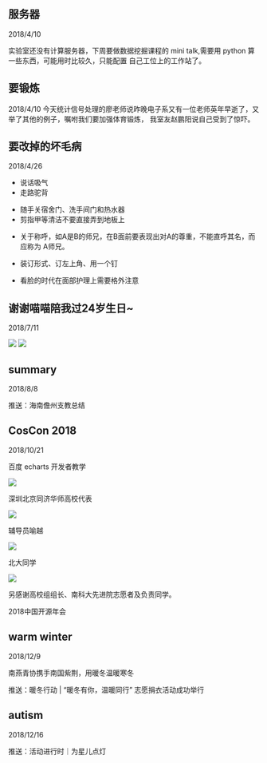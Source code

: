 ## 服务器
2018/4/10

实验室还没有计算服务器，下周要做数据挖掘课程的 mini talk,需要用 python 算一些东西，可能用时比较久，只能配置
自己工位上的工作站了。

## 要锻炼
2018/4/10
今天统计信号处理的廖老师说昨晚电子系又有一位老师英年早逝了，又举了其他的例子，嘱咐我们要加强体育锻炼，
我室友赵鹏阳说自己受到了惊吓。

## 要改掉的坏毛病
2018/4/26

<!--xiaoyuyu  -->
* 说话吸气
* 走路驼背

<!--赵鹏阳-->
* 随手关宿舍门、洗手间门和热水器
* 剪指甲等清洁不要直接弄到地板上

<!--戴暮云、赵原芳 -->
* 关于称呼，如A是B的师兄，在B面前要表现出对A的尊重，不能直呼其名，而应称为 A师兄。

<!--戴暮云、学工方面-->
* 装订形式、订左上角、用一个钉

<!--赵鹏阳-->
* 看脸的时代在面部护理上需要格外注意

## 谢谢喵喵陪我过24岁生日~
2018/7/11

![](./images/birthday_1.jpg)
![](./images/birthday_2.jpg)

## summary
2018/8/8

推送：海南儋州支教总结

## CosCon 2018
2018/10/21

百度 echarts 开发者教学

![](./images/coscon_1.jpg)

深圳北京同济华师高校代表

![](./images/coscon_2.jpg)

辅导员喻越

![](./images/coscon_3.jpg)

北大同学

![](./images/coscon_4.jpg)

另感谢高校组组长、南科大先进院志愿者及负责同学。

2018中国开源年会

## warm winter
2018/12/9

南燕青协携手南国紫荆，用暖冬温暖寒冬

推送：暖冬行动 | “暖冬有你，温暖同行” 志愿捐衣活动成功举行

## autism
2018/12/16

推送：活动进行时｜为星儿点灯






